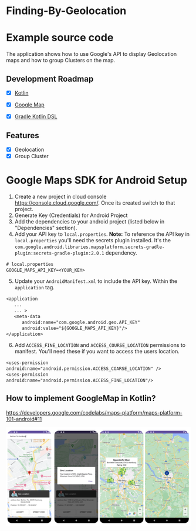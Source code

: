 # Finding-By-Geolocation

# Example source code 
The application shows how to use Google's API to display Geolocation maps and how to group Clusters on the map.

## Development Roadmap

- [x] [Kotlin](https://kotlinlang.org/)
- [x] [Google Map](https://developers.google.com/maps/documentation/android-sdk/start)
- [x] [Gradle Kotlin DSL](https://docs.gradle.org/current/userguide/kotlin_dsl.html)


## Features 

- [x] Geolocation
- [x] Group Cluster

# Google Maps SDK for Android Setup

1. Create a new project in cloud console https://console.cloud.google.com/. Once its created switch to that project.
2. Generate Key (Credentials) for Android Project  
3. Add the dependencies to your android project (listed below in "Dependencies" section).
4. Add your API key to `local.properties`.
   **Note:** To reference the API key in `local.properties` you'll need the secrets plugin installed. It's the `com.google.android.libraries.mapsplatform.secrets-gradle-plugin:secrets-gradle-plugin:2.0.1` dependency.
```
# local.properties
GOOGLE_MAPS_API_KEY=<YOUR_KEY>
```
5. Update your `AndroidManifest.xml` to include the API key. Within the `application` tag.
```
<application
   ...
   ... >
   <meta-data
	  android:name="com.google.android.geo.API_KEY"
	  android:value="${GOOGLE_MAPS_API_KEY}"/>
</application>
```
6. Add `ACCESS_FINE_LOCATION` and `ACCESS_COURSE_LOCATION` permissions to manifest. You'll need these if you want to access the users location.
```
<uses-permission android:name="android.permission.ACCESS_COARSE_LOCATION" />
<uses-permission android:name="android.permission.ACCESS_FINE_LOCATION"/>
```

## How to implement GoogleMap in Kotlin?

https://developers.google.com/codelabs/maps-platform/maps-platform-101-android#11


![ezcv logo]( https://github.com/SiriZim37/Finding-By-Geolocation/blob/main/des/finding_art.png)




